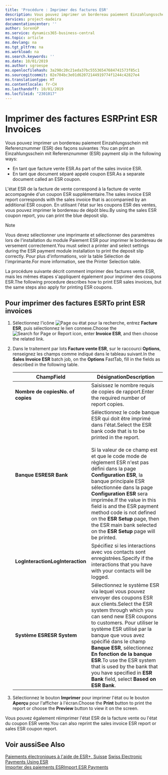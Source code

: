 ```yaml
---
title: 'Procédure : Imprimer des factures ESR'
description: Vous pouvez imprimer un bordereau paiement Einzahlungsschein mit Referenznummer (ESR) de plusieurs façons.
services: project-madeira
documentationcenter: ''
author: SorenGP
ms.service: dynamics365-business-central
ms.topic: article
ms.devlang: na
ms.tgt_pltfrm: na
ms.workload: na
ms.search.keywords: ''
ms.date: 10/01/2019
ms.author: sgroespe
ms.openlocfilehash: 3a298c20c21eda37bc55536547684741573f85c1
ms.sourcegitcommit: 02e704bc3e01d62072144919774f1244c42827e4
ms.translationtype: HT
ms.contentlocale: fr-CH
ms.lasthandoff: 10/01/2019
ms.locfileid: "2301017"
---
```

# <a name="print-esr-invoices"></a><span data-ttu-id="af03f-103">Imprimer des factures ESR</span><span class="sxs-lookup"><span data-stu-id="af03f-103">Print ESR Invoices</span></span>
<span data-ttu-id="af03f-104">Vous pouvez imprimer un bordereau paiement Einzahlungsschein mit Referenznummer (ESR) des façons suivantes :</span><span class="sxs-lookup"><span data-stu-id="af03f-104">You can print an Einzahlungsschein mit Referenznummer (ESR) payment slip in the following ways:</span></span>  

- <span data-ttu-id="af03f-105">En tant que facture vente ESR.</span><span class="sxs-lookup"><span data-stu-id="af03f-105">As part of the sales invoice ESR.</span></span>  
- <span data-ttu-id="af03f-106">En tant que document séparé appelé coupon ESR.</span><span class="sxs-lookup"><span data-stu-id="af03f-106">As a separate document called an ESR coupon.</span></span>  

<span data-ttu-id="af03f-107">L'état ESR de la facture de vente correspond à la facture de vente accompagnée d'un coupon ESR supplémentaire.</span><span class="sxs-lookup"><span data-stu-id="af03f-107">The sales invoice ESR report corresponds with the sales invoice that is accompanied by an additional ESR coupon.</span></span> <span data-ttu-id="af03f-108">En utilisant l'état sur les coupons ESR des ventes, vous pouvez imprimer le bordereau de dépôt bleu.</span><span class="sxs-lookup"><span data-stu-id="af03f-108">By using the sales ESR coupon report, you can print the blue deposit slip.</span></span>  

> [!NOTE]  
>  <span data-ttu-id="af03f-109">Vous devez sélectionner une imprimante et sélectionner des paramètres lors de l'installation du module Paiement ESR pour imprimer le bordereau de versement correctement.</span><span class="sxs-lookup"><span data-stu-id="af03f-109">You must select a printer and select settings during the ESR payment module installation to print the deposit slip correctly.</span></span> <span data-ttu-id="af03f-110">Pour plus d'informations, voir la table Sélection de l'imprimante.</span><span class="sxs-lookup"><span data-stu-id="af03f-110">For more information, see the Printer Selection table.</span></span>  

<span data-ttu-id="af03f-111">La procédure suivante décrit comment imprimer des factures vente ESR, mais les mêmes étapes s'appliquent également pour imprimer des coupons ESR.</span><span class="sxs-lookup"><span data-stu-id="af03f-111">The following procedure describes how to print ESR sales invoices, but the same steps also apply for printing ESR coupons.</span></span>  

## <a name="to-print-esr-invoices"></a><span data-ttu-id="af03f-112">Pour imprimer des factures ESR</span><span class="sxs-lookup"><span data-stu-id="af03f-112">To print ESR invoices</span></span>  

1.  <span data-ttu-id="af03f-113">Sélectionnez l'icône ![Page ou état pour la recherche](../../media/ui-search/search_small.png "Page ou état pour la recherche"), entrez **Facture ESR**, puis sélectionnez le lien connexe.</span><span class="sxs-lookup"><span data-stu-id="af03f-113">Choose the ![Search for Page or Report](../../media/ui-search/search_small.png "Search for Page or Report icon") icon, enter **Invoice ESR**, and then choose the related link.</span></span>  
2.  <span data-ttu-id="af03f-114">Dans le traitement par lots **Facture vente ESR**, sur le raccourci **Options**, renseignez les champs comme indiqué dans le tableau suivant.</span><span class="sxs-lookup"><span data-stu-id="af03f-114">In the **Sales Invoice ESR** batch job, on the **Options** FastTab, fill in the fields as described in the following table.</span></span>  

    |<span data-ttu-id="af03f-115">Champ</span><span class="sxs-lookup"><span data-stu-id="af03f-115">Field</span></span>|<span data-ttu-id="af03f-116">Désignation</span><span class="sxs-lookup"><span data-stu-id="af03f-116">Description</span></span>|  
    |---------------------------------|---------------------------------------|  
    |<span data-ttu-id="af03f-117">**Nombre de copies**</span><span class="sxs-lookup"><span data-stu-id="af03f-117">**No. of copies**</span></span>|<span data-ttu-id="af03f-118">Saisissez le nombre requis de copies de rapport.</span><span class="sxs-lookup"><span data-stu-id="af03f-118">Enter the required number of report copies.</span></span>|  
    |<span data-ttu-id="af03f-119">**Banque ESR**</span><span class="sxs-lookup"><span data-stu-id="af03f-119">**ESR Bank**</span></span>|<span data-ttu-id="af03f-120">Sélectionnez le code banque ESR qui doit être imprimé dans l'état.</span><span class="sxs-lookup"><span data-stu-id="af03f-120">Select the ESR bank code that is to be printed in the report.</span></span><br /><br /> <span data-ttu-id="af03f-121">Si la valeur de ce champ est <Blank> et que le code mode de règlement ESR n'est pas défini dans la page **Configuration ESR**, la banque principale ESR sélectionnée dans la page **Configuration ESR** sera imprimée.</span><span class="sxs-lookup"><span data-stu-id="af03f-121">If the value in this field is <Blank> and the ESR payment method code is not defined on the **ESR Setup** page, then the ESR main bank selected on the **ESR Setup** page will be printed.</span></span>|  
    |<span data-ttu-id="af03f-122">**LogInteraction**</span><span class="sxs-lookup"><span data-stu-id="af03f-122">**LogInteraction**</span></span>|<span data-ttu-id="af03f-123">Spécifiez si les interactions avec vos contacts sont enregistrées.</span><span class="sxs-lookup"><span data-stu-id="af03f-123">Specify if the interactions that you have with your contacts will be logged.</span></span>|  
    |<span data-ttu-id="af03f-124">**Système ESR**</span><span class="sxs-lookup"><span data-stu-id="af03f-124">**ESR System**</span></span>|<span data-ttu-id="af03f-125">Sélectionnez le système ESR via lequel vous pouvez envoyer des coupons ESR aux clients.</span><span class="sxs-lookup"><span data-stu-id="af03f-125">Select the ESR system through which you can send new ESR coupons to customers.</span></span> <span data-ttu-id="af03f-126">Pour utiliser le système ESR utilisé par la banque que vous avez spécifié dans le champ **Banque ESR**, sélectionnez **En fonction de la banque ESR**.</span><span class="sxs-lookup"><span data-stu-id="af03f-126">To use the ESR system that is used by the bank that you have specified in **ESR Bank** field, select **Based on ESR Bank**.</span></span>|  

3.  <span data-ttu-id="af03f-127">Sélectionnez le bouton **Imprimer** pour imprimer l'état ou le bouton **Aperçu** pour l'afficher à l'écran.</span><span class="sxs-lookup"><span data-stu-id="af03f-127">Choose the **Print** button to print the report or choose the **Preview** button to view it on the screen.</span></span>  

<span data-ttu-id="af03f-128">Vous pouvez également réimprimer l'état ESR de la facture vente ou l'état du coupon ESR vente.</span><span class="sxs-lookup"><span data-stu-id="af03f-128">You can also reprint the sales invoice ESR report or sales ESR coupon report.</span></span>  

## <a name="see-also"></a><span data-ttu-id="af03f-129">Voir aussi</span><span class="sxs-lookup"><span data-stu-id="af03f-129">See Also</span></span>  
 <span data-ttu-id="af03f-130">[Paiements électroniques à l'aide de ESR+, Suisse](swiss-electronic-payments-using-esr.md) </span><span class="sxs-lookup"><span data-stu-id="af03f-130">[Swiss Electronic Payments Using ESR](swiss-electronic-payments-using-esr.md) </span></span>  
 [<span data-ttu-id="af03f-131">Importer des paiements ESR</span><span class="sxs-lookup"><span data-stu-id="af03f-131">Import ESR Payments</span></span>](how-to-import-esr-payments.md)
